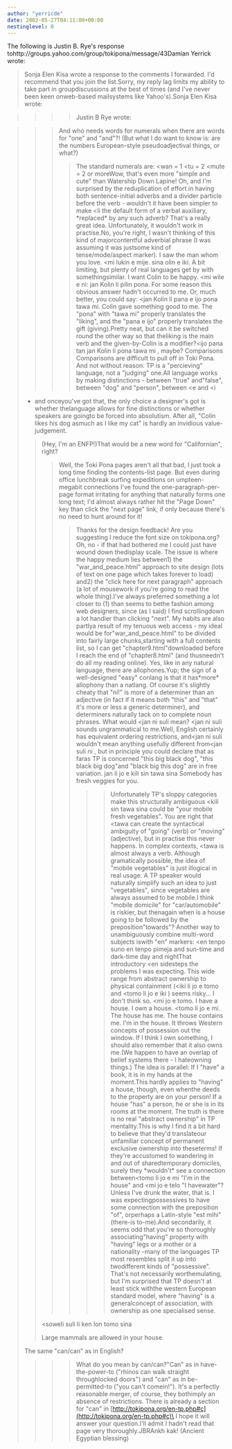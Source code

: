 ```yaml
---
author: "yerricde"
date: 2002-05-27T04:11:00+00:00
nestinglevel: 0
---
```

The following is Justin B. Rye's response tohttp://groups.yahoo.com/group/tokipona/message/43Damian Yerrick wrote:

> Sonja Elen Kisa wrote a response to the comments I forwarded.
> I'd recommend that you join the list.Sorry, my reply lag limits my ability to take part in groupdiscussions at the best of times (and I've never been keen onweb-based mailsystems like Yahoo's).Sonja Elen Kisa wrote:

>>>>Justin B Rye wrote:

>>> And who needs words for numerals when there are words for "one"
>>> and "and"?! (But what I do want to know is: are the numbers
>>> European-style pseudoadjectival things, or what?)
>>>> The standard numerals are:
>>>> <wan
> = 1
>> <tu
> = 2
>> <mute
> = 2 or moreWow, that's even more "simple and cute" than Watership Down Lapine!
>>> Oh, and I'm surprised by the reduplication of effort in having
>>> both sentence-initial adverbs and a divider particle before the
>>> verb - wouldn't it have been simpler to make <li
> the default
>>> form of a verbal auxiliary, \*replaced\* by any such adverb?
>>>> That's a really great idea. Unfortunately, it wouldn't work
>> in practise.No, you're right, I wasn't thinking of this kind of majorcontentful adverbial phrase (I was assuming it was justsome kind of tense/mode/aspect marker).
>> I saw the man whom you love.
>> <mi lukin e mije. sina olin e iki.
>A bit limiting, but plenty of real languages get by with somethingsimilar.
>> I want Colin to be happy. <mi wile e ni: jan Kolin li pilin pona.
>For some reason this obvious answer hadn't occurred to me.
>> Or, much better, you could say:
>> <jan Kolin li pana e ijo pona tawa mi.
>>> Colin gave something good to me.
>>>> The "pona" with "tawa mi" properly translates the "liking", and the
>> "pana e ijo" properly translates the gift (giving).Pretty neat, but can it be switched round the other way so that theliking is the main verb and the given-by-Colin is a modifier?<ijo pana tan jan Kolin li pona tawa mi
>, maybe?
>> Comparisons
>>>> Comparisons are difficult to pull off in Toki Pona. And not without
>> reason: TP is a "percieving" language, not a "judging" one.All language works by making distinctions - between "true" and"false", between "dog" and "person", between <e
> and <i
> - and onceyou've got that, the only choice a designer's got is whether thelanguage allows for fine distinctions or whether speakers are goingto be forced into absolutism. After all, "Colin likes his dog asmuch as I like my cat" is hardly an invidious value-judgement.
>> (Hey, I'm an ENFP!)That would be a new word for "Californian", right?
>>> Well, the Toki Pona pages aren't all that bad, I just took a long
>>> time finding the contents-list page. But even during office
>>> lunchbreak surfing expeditions on umpteen-megabit connections
>>> I've found the one-paragraph-per-page format irritating for
>>> anything that naturally forms one long text; I'd almost always
>>> rather hit the "Page Down" key than click the "next page" link,
>>> if only because there's no need to hunt around for it!
>>>> Thanks for the design feedback! Are you suggesting I reduce the
>> font size on tokipona.org?Oh, no - if that had bothered me I could just have wound down thedisplay scale. The issue is where the happy medium lies between1) the "war\_and\_peace.html" approach to site design (lots of text on one page which takes forever to load) and2) the "click here for next paragraph" approach (a lot of mousework if you're going to read the whole thing).I've always preferred something a lot closer to (1) than seems to bethe fashion among web designers, since (as I said) I find scrollingdown a lot handier than clicking "next". My habits are also partlya result of my tenuous web access - my ideal would be for"war\_and\_peace.html" to be divided into fairly large chunks,starting with a full contents list, so I can get "chapter9.html"downloaded before I reach the end of "chapter8.html" (and thusneedn't do all my reading online).
>> Yes, like in any natural language, there are allophones.Yup; the sign of a well-designed "easy" conlang is that it has\*more\* allophony than a natlang.
>>> Of course it's slightly cheaty that "ni!" is more of a determiner
>>> than an adjective (in fact if it means both "this" and "that" it's
>>> more or less a generic determiner), and determiners naturally tack
>>> on to complete noun phrases. What would <jan ni suli
> mean?
>>>> <jan ni suli
> sounds ungrammatical to me.Well, English certainly has equivalent ordering restrictions, and<jan ni suli
> wouldn't mean anything usefully different from<jan suli ni
>, but in principle you could declare that as faras TP is concerned "this big black dog", "this black big dog"and "black big this dog" are in free variation.
>>>> jan li jo e kili sin tawa sina
>>>> Somebody has fresh veggies for you.
>>>>>> Unfortunately TP's sloppy categories make this structurally
>>> ambiguous <kili sin tawa sina
> could be "your mobile fresh
>>> vegetables".
>>>> You are right that <tawa
> can create the syntactical ambiguity of
>> "going" (verb) or "moving" (adjective), but in practise this never
>> happens. In complex contexts, <tawa
> is almost always a verb.
>>>> Although gramatically possible, the idea of "mobile vegetables"
>> is just illogical in real usage. A TP speaker would naturally
>> simplify such an idea to just "vegetables", since vegetables
>> are always assumed to be mobile.I think "mobile domicile" for "car/automobile" is riskier, but thenagain when is a house going to be followed by the preposition"towards"?
>> Another way to unambiguously combine multi-word subjects iswith "en"
>> markers:
>>>> <en tenpo suno en tenpo pimeja
>>> and sun-time and dark-time
>> day and nightThat introductory <en
> sidesteps the problems I was expecting.
>>> This wide range from abstract ownership to physical containment
>>> (<iki li jo e tomo
> and <tomo li jo e iki
>) seems risky...
>>>> I don't think so.
>>>> <mi jo e tomo.
>>> I have a house. I own a house.
>> <tomo li jo e mi.
>>> The house has me. The house contains me. I'm in the house.
>>>> It throws Western concepts of possession out the window. If I think
>> I own something, I should also remember that it also owns me.(We happen to have an overlap of belief systems there - I hateowning things.)
>> The idea is parallel:
>> If I "have" a book, it is in my hands at the moment.This hardly applies to "having" a house, though, even whenthe deeds to the property are on your person!
>> If a house "has" a person, he or she is in its rooms at the moment.
>>>> The truth is there is no real "abstract ownership" in TP mentality.This is why I find it a bit hard to believe that they'd translateour unfamiliar concept of permanent exclusive ownership into theseterms! If they're accustomed to wandering in and out of sharedtemporary domiciles, surely they \*wouldn't\* see a connection between<tomo li jo e mi
> "I'm in the house" and <mi jo e telo
> "I havewater"? Unless I've drunk the water, that is. I was expectingpossessives to have some connection with the preposition "of", orperhaps a Latin-style "est mihi" (there-is to-me).And secondarily, it seems odd that you're so thoroughly associating"having" property with "having" legs or a mother or a nationality -many of the languages TP most resembles split it up into twodifferent kinds of "possessive". That's not necessarily worthemulating, but I'm surprised that TP doesn't at least stick withthe western European standard model, where "having" is a generalconcept of association, with ownership as one specialised sense.
>> 
>> <soweli suli li ken lon tomo sina
>>> 
>> Large mammals are allowed in your house.
>> 
> The same "can/can" as in English?
>>>> What do you mean by can/can?"Can" as in have-the-power-to ("rhinos can walk straight throughlocked doors") and "can" as in be-permitted-to ("you can't comein!"). It's a perfectly reasonable merger, of course, they bothimply an absence of restrictions.
>> There is already a section for "can" in
>> [http://tokipona.org/en-tp.php#c](http://tokipona.org/en-tp.php#c)\
>> I hope it will answer your question.I'll admit I hadn't read that page very thoroughly.JBRAnkh kak! (Ancient Egyptian blessing)